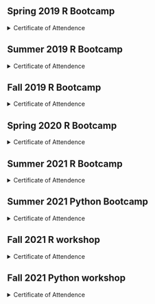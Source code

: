 ## Spring 2019 R Bootcamp
<details>
  <summary>Certificate of Attendence</summary>
  
  1. [Brandyn Miller](https://www.palmetto.clemson.edu/palmetto/certificate_citi/R_201904/brendym.png)
  2. [Christine Murphy](https://www.palmetto.clemson.edu/palmetto/certificate_citi/R_201904/ccm.png)
  3. [Guanglin Liu](https://www.palmetto.clemson.edu/palmetto/certificate_citi/R_201904/guangll.png)
  4. [Huan Chen](https://www.palmetto.clemson.edu/palmetto/certificate_citi/R_201904/huanc.png)
  5. [Jonathan Heywood](https://www.palmetto.clemson.edu/palmetto/certificate_citi/R_201904/jheywoo.png)
  6. [Lisa Sembach](https://www.palmetto.clemson.edu/palmetto/certificate_citi/R_201904/lsembac.png)
  7. [Amir Nasrollah Zadeh](https://www.palmetto.clemson.edu/palmetto/certificate_citi/R_201904/snasrol.png)
  8. [Yuqing Hang](https://www.palmetto.clemson.edu/palmetto/certificate_citi/R_201904/yhang.png)
  
  
</details>

<p> </p>

## Summer 2019 R Bootcamp
<details>
  <summary>Certificate of Attendence</summary>
  
  1. [Bikal Shakya](https://www.palmetto.clemson.edu/palmetto/certificate_citi/R_201907/bshakya.PNG)
  2. [Rohan Gupta](https://www.palmetto.clemson.edu/palmetto/certificate_citi/R_201907/gupta7.PNG)
  3. [Joseph Ligato](https://www.palmetto.clemson.edu/palmetto/certificate_citi/R_201907/jligato.PNG)
  4. [Maher Al-Ghalayini](https://www.palmetto.clemson.edu/palmetto/certificate_citi/R_201907/malghal.PNG)
  5. [Matthew Myers](https://www.palmetto.clemson.edu/palmetto/certificate_citi/R_201907/mmyers6.PNG)
  6. [Thomas Delvaus](https://www.palmetto.clemson.edu/palmetto/certificate_citi/R_201907/tdelvau.PNG)
  7. [Tiantian Yang](https://www.palmetto.clemson.edu/palmetto/certificate_citi/R_201907/tiantiy.PNG)
  8. [Vatsa Shah](https://www.palmetto.clemson.edu/palmetto/certificate_citi/R_201907/vasa.PNG)
  9. [Zhen Liu](https://www.palmetto.clemson.edu/palmetto/certificate_citi/R_201907/zliu2.PNG)
  
</details>

<p> </p>

## Fall 2019 R Bootcamp
<details>
  <summary>Certificate of Attendence</summary>
  
  1. [Anurata Hridi](https://www.palmetto.clemson.edu/palmetto/certificate_citi/R_201911/ahridi.PNG)
  2. [Bipin Sharma](https://www.palmetto.clemson.edu/palmetto/certificate_citi/R_201911/bipins.PNG)
  3. [George Lockhart](https://www.palmetto.clemson.edu/palmetto/certificate_citi/R_201911/blockha.PNG)
  4. [Dac Nguyen](https://www.palmetto.clemson.edu/palmetto/certificate_citi/R_201911/dacn.PNG)
  5. [David Krag](https://www.palmetto.clemson.edu/palmetto/certificate_citi/R_201911/dkarig.PNG)
  6. [Guncha Babajanova](https://www.palmetto.clemson.edu/palmetto/certificate_citi/R_201911/gbabaja.PNG)
  7. [Qiao Guangshun](https://www.palmetto.clemson.edu/palmetto/certificate_citi/R_201911/gqiao.PNG)
  8. [Pamela Michael](https://www.palmetto.clemson.edu/palmetto/certificate_citi/R_201911/pemicha.PNG)
    
</details>

<p> </p>

## Spring 2020 R Bootcamp
<details>
  <summary>Certificate of Attendence</summary>
  
  1. [Annamaria Wolf](https://www.palmetto.clemson.edu/palmetto/certificate_citi/R_202002/avw.PNG)
  2. [Guo Li](https://www.palmetto.clemson.edu/palmetto/certificate_citi/R_202002/gli2.PNG)
  3. [Hafeera Shabbir](https://www.palmetto.clemson.edu/palmetto/certificate_citi/R_202002/hshabbi.PNG)
  4. [John Absher](https://www.palmetto.clemson.edu/palmetto/certificate_citi/R_202002/jabhser.PNG)
  5. [Joshua Saliutama](https://www.palmetto.clemson.edu/palmetto/certificate_citi/R_202002/jsaliut.PNG)
  6. [Matthew Browning](https://www.palmetto.clemson.edu/palmetto/certificate_citi/R_202002/mhb.PNG)
  7. [Ricardo Garcia](https://www.palmetto.clemson.edu/palmetto/certificate_citi/R_202002/rgarci4.PNG)
      
</details>

<p> </p>

## Summer 2021 R Bootcamp
<details>
  <summary>Certificate of Attendence</summary>
  
  1. [Alex Raymon McDaniel](https://www.palmetto.clemson.edu/palmetto/certificate_citi/R_202107/armcdan.PNG)
  2. [Bohua Wu](https://www.palmetto.clemson.edu/palmetto/certificate_citi/R_202107/bohua.PNG)
  3. [Meena Rajagopal](https://www.palmetto.clemson.edu/palmetto/certificate_citi/R_202107/changar.PNG)
  4. [Daniela Almeida](https://www.palmetto.clemson.edu/palmetto/certificate_citi/R_202107/dmalmei.PNG)
  5. [Gwendolyn Paige Watson](https://www.palmetto.clemson.edu/palmetto/certificate_citi/R_202107/gwendow.PNG)
  6. [Mahesh Koirala](https://www.palmetto.clemson.edu/palmetto/certificate_citi/R_202107/mkoiral.PNG)
  7. [Phoebe Xoxakos](https://www.palmetto.clemson.edu/palmetto/certificate_citi/R_202107/pxoxako.PNG)
  
  8. [Ryan Joseph Gagnon](https://www.palmetto.clemson.edu/palmetto/certificate_citi/R_202107/rjgagno.PNG)
  9. [Rong Wang](https://www.palmetto.clemson.edu/palmetto/certificate_citi/R_202107/rwang6.PNG)
  10. [Yu-Chen Pan](https://www.palmetto.clemson.edu/palmetto/certificate_citi/R_202107/yp.PNG)
  11. [Bryan Riordan](https://www.palmetto.clemson.edu/palmetto/certificate_citi/R_202107/briorda.PNG)
  12. [Hruday Charan Reddy Santimalla](https://www.palmetto.clemson.edu/palmetto/certificate_citi/R_202107/hsantim.PNG)
  
      
</details>

<p> </p>


## Summer 2021 Python Bootcamp
<details>
  <summary>Certificate of Attendence</summary>
  
  1. [Brandon William](https://www.palmetto.clemson.edu/palmetto/certificate_citi/citi-python7-certificate_2021_summer/bew3.JPG)
  2. [Bohua Wu](https://www.palmetto.clemson.edu/palmetto/certificate_citi/citi-python7-certificate_2021_summer/bohua.JPG)
  3. [Bulent Koc](https://www.palmetto.clemson.edu/palmetto/certificate_citi/citi-python7-certificate_2021_summer/bulent.JPG)
  4. [Fahad Ul Hassan](https://www.palmetto.clemson.edu/palmetto/certificate_citi/citi-python7-certificate_2021_summer/fhassan.JPG)
  5. [Varun Gopal](https://www.palmetto.clemson.edu/palmetto/certificate_citi/citi-python7-certificate_2021_summer/gopal.JPG)
  6. [Ibrahim O Yilmazlar](https://www.palmetto.clemson.edu/palmetto/certificate_citi/citi-python7-certificate_2021_summer/iyilmaz.JPG)
  7. [Abishek Khanal](https://www.palmetto.clemson.edu/palmetto/certificate_citi/citi-python7-certificate_2021_summer/khanal.JPG)
  8. [Maria E. Adonay](https://www.palmetto.clemson.edu/palmetto/certificate_citi/citi-python7-certificate_2021_summer/madonay.JPG)
  9. [Mahesh Koirala](https://www.palmetto.clemson.edu/palmetto/certificate_citi/citi-python7-certificate_2021_summer/mkoiral.JPG)
  10. [Pawanjit Kaur Sandhu](https://www.palmetto.clemson.edu/palmetto/certificate_citi/citi-python7-certificate_2021_summer/psandhu.JPG)
  11. [Ryan Joseph Gagnon](https://www.palmetto.clemson.edu/palmetto/certificate_citi/citi-python7-certificate_2021_summer/rjgagno.JPG)
  12. [Rumi Shrestha](https://www.palmetto.clemson.edu/palmetto/certificate_citi/citi-python7-certificate_2021_summer/rshrest.JPG)
  
  13. [Sudeep Hedge](https://www.palmetto.clemson.edu/palmetto/certificate_citi/citi-python7-certificate_2021_summer/sudeepth.JPG)
  14. [Stephen Vicchio](https://www.palmetto.clemson.edu/palmetto/certificate_citi/citi-python7-certificate_2021_summer/svicchi.JPG)
  15. [Tyler O'Brien](https://www.palmetto.clemson.edu/palmetto/certificate_citi/citi-python7-certificate_2021_summer/tcobrie.JPG)
  16. [John Ryan Westermacher-Schneider](https://www.palmetto.clemson.edu/palmetto/certificate_citi/citi-python7-certificate_2021_summer/wester5.JPG)
  17. [Weiwei Zhan](https://www.palmetto.clemson.edu/palmetto/certificate_citi/citi-python7-certificate_2021_summer/wzhan.JPG)
  18. [Yue Wang](https://www.palmetto.clemson.edu/palmetto/certificate_citi/citi-python7-certificate_2021_summer/yue6.JPG)
  
</details>
<p> </p>

## Fall 2021 R workshop
<details>
  <summary>Certificate of Attendence</summary>
  
  1. [Carolina Ballen-Taborda](https://www.palmetto.clemson.edu/palmetto/certificate_citi/R_202109/acballen.PNG)
  2. [Joshua Alper](https://www.palmetto.clemson.edu/palmetto/certificate_citi/R_202109/alper.PNG)
  3. [Brennan J Miller](https://www.palmetto.clemson.edu/palmetto/certificate_citi/R_202109/bjm8.PNG)
  4. [Kathryn May Hixson](https://www.palmetto.clemson.edu/palmetto/certificate_citi/R_202109/kmhixso.PNG)
  5. [Shoab Ahmed Chowdhury](https://www.palmetto.clemson.edu/palmetto/certificate_citi/R_202109/shoab.PNG)
  6. [Shalika Dilhani Kamel Meedin](https://www.palmetto.clemson.edu/palmetto/certificate_citi/R_202109/skamelm.PNG)
        
</details>

<p> </p>

## Fall 2021 Python workshop
<details>
  <summary>Certificate of Attendence</summary>
  
  1. [Meena Rajagopal](https://www.palmetto.clemson.edu/palmetto/certificate_citi/Python_202109/changar.PNG)
  2. [George Lawrence Hamilton III](https://www.palmetto.clemson.edu/palmetto/certificate_citi/Python_202109/ghamil4.PNG)
  3. [Ibrahim Olayode Busari](https://www.palmetto.clemson.edu/palmetto/certificate_citi/Python_202109/ibusari.PNG)
  4. [Jamal Nahofti Kohneh](https://www.palmetto.clemson.edu/palmetto/certificate_citi/Python_202109/jnahoft.PNG)
  5. [Damiola Aiyetigbo](https://www.palmetto.clemson.edu/palmetto/certificate_citi/Python_202109/maiyeti.PNG)
  6. [Nikhil Karthikeyan](https://www.palmetto.clemson.edu/palmetto/certificate_citi/Python_202109/nkarthi.PNG)
        
</details>

<p> </p>
